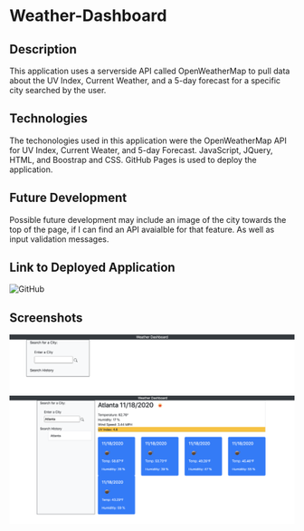 # Weather-Dashboard

## Description

This application uses a serverside API called OpenWeatherMap to pull data about the UV Index, Current Weather, and a 5-day forecast for a specific city searched by the user. 

## Technologies

The techonologies used in this application were the OpenWeatherMap API for UV Index, Current Weater, and 5-day Forecast. JavaScript, JQuery, HTML, and Boostrap and CSS. GitHub Pages is used to deploy the application.

## Future Development

Possible future development may include an image of the city towards the top of the page, if I can find an API avaialble for that feature. As well as input validation messages.

## Link to Deployed Application
![GitHub](https://jess-smith49.github.io/weather-dashboard/)

## Screenshots

![Screenshot](/images/landing-page.png)
![Screenshot](/images/example_city.png)

